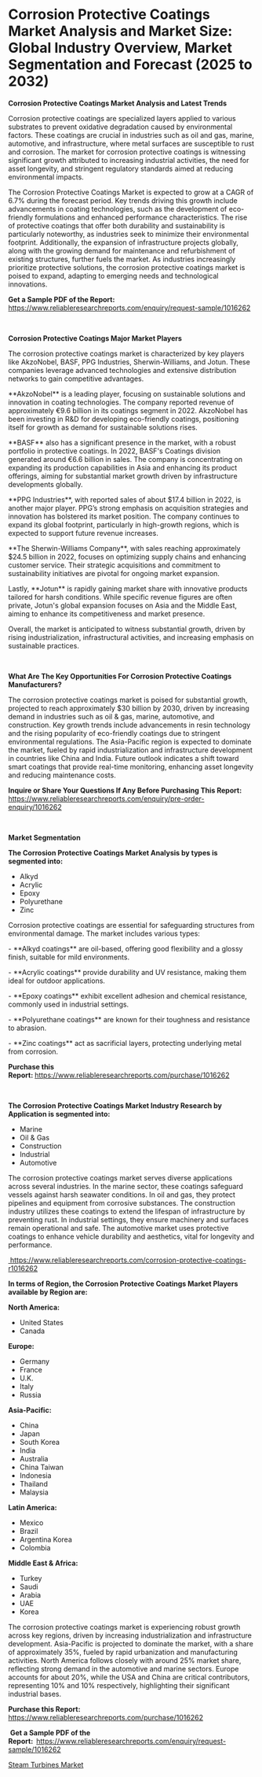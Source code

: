 <p><h1>Corrosion Protective Coatings Market Analysis and Market Size: Global Industry Overview, Market Segmentation and Forecast (2025 to 2032)</h1></p><p><strong>Corrosion Protective Coatings Market Analysis and Latest Trends</strong></p>
<p><p>Corrosion protective coatings are specialized layers applied to various substrates to prevent oxidative degradation caused by environmental factors. These coatings are crucial in industries such as oil and gas, marine, automotive, and infrastructure, where metal surfaces are susceptible to rust and corrosion. The market for corrosion protective coatings is witnessing significant growth attributed to increasing industrial activities, the need for asset longevity, and stringent regulatory standards aimed at reducing environmental impacts.</p><p>The Corrosion Protective Coatings Market is expected to grow at a CAGR of 6.7% during the forecast period. Key trends driving this growth include advancements in coating technologies, such as the development of eco-friendly formulations and enhanced performance characteristics. The rise of protective coatings that offer both durability and sustainability is particularly noteworthy, as industries seek to minimize their environmental footprint. Additionally, the expansion of infrastructure projects globally, along with the growing demand for maintenance and refurbishment of existing structures, further fuels the market. As industries increasingly prioritize protective solutions, the corrosion protective coatings market is poised to expand, adapting to emerging needs and technological innovations.</p></p>
<p><strong>Get a Sample PDF of the Report:&nbsp;</strong> <a href="https://www.reliableresearchreports.com/enquiry/request-sample/1016262?utm_campaign=3137&utm_medium=2&utm_source=Github&utm_content=ia&utm_term=07032025&utm_id=corrosion-protective-coatings">https://www.reliableresearchreports.com/enquiry/request-sample/1016262</a></p>
<p>&nbsp;</p>
<p><strong>Corrosion Protective Coatings Major Market Players</strong></p>
<p><p>The corrosion protective coatings market is characterized by key players like AkzoNobel, BASF, PPG Industries, Sherwin-Williams, and Jotun. These companies leverage advanced technologies and extensive distribution networks to gain competitive advantages.</p><p>**AkzoNobel** is a leading player, focusing on sustainable solutions and innovation in coating technologies. The company reported revenue of approximately €9.6 billion in its coatings segment in 2022. AkzoNobel has been investing in R&D for developing eco-friendly coatings, positioning itself for growth as demand for sustainable solutions rises.</p><p>**BASF** also has a significant presence in the market, with a robust portfolio in protective coatings. In 2022, BASF's Coatings division generated around €6.6 billion in sales. The company is concentrating on expanding its production capabilities in Asia and enhancing its product offerings, aiming for substantial market growth driven by infrastructure developments globally.</p><p>**PPG Industries**, with reported sales of about $17.4 billion in 2022, is another major player. PPG’s strong emphasis on acquisition strategies and innovation has bolstered its market position. The company continues to expand its global footprint, particularly in high-growth regions, which is expected to support future revenue increases.</p><p>**The Sherwin-Williams Company**, with sales reaching approximately $24.5 billion in 2022, focuses on optimizing supply chains and enhancing customer service. Their strategic acquisitions and commitment to sustainability initiatives are pivotal for ongoing market expansion.</p><p>Lastly, **Jotun** is rapidly gaining market share with innovative products tailored for harsh conditions. While specific revenue figures are often private, Jotun's global expansion focuses on Asia and the Middle East, aiming to enhance its competitiveness and market presence.</p><p>Overall, the market is anticipated to witness substantial growth, driven by rising industrialization, infrastructural activities, and increasing emphasis on sustainable practices.</p></p>
<p>&nbsp;</p>
<p><strong>What Are The Key Opportunities For Corrosion Protective Coatings Manufacturers?</strong></p>
<p><p>The corrosion protective coatings market is poised for substantial growth, projected to reach approximately $30 billion by 2030, driven by increasing demand in industries such as oil & gas, marine, automotive, and construction. Key growth trends include advancements in resin technology and the rising popularity of eco-friendly coatings due to stringent environmental regulations. The Asia-Pacific region is expected to dominate the market, fueled by rapid industrialization and infrastructure development in countries like China and India. Future outlook indicates a shift toward smart coatings that provide real-time monitoring, enhancing asset longevity and reducing maintenance costs.</p></p>
<p><strong>Inquire or Share Your Questions If Any Before Purchasing This Report:</strong> <a href="https://www.reliableresearchreports.com/enquiry/pre-order-enquiry/1016262?utm_campaign=3137&utm_medium=2&utm_source=Github&utm_content=ia&utm_term=07032025&utm_id=corrosion-protective-coatings">https://www.reliableresearchreports.com/enquiry/pre-order-enquiry/1016262</a></p>
<p>&nbsp;</p>
<p><strong>Market Segmentation</strong></p>
<p><strong>The Corrosion Protective Coatings Market Analysis by types is segmented into:</strong></p>
<p><ul><li>Alkyd</li><li>Acrylic</li><li>Epoxy</li><li>Polyurethane</li><li>Zinc</li></ul></p>
<p><p>Corrosion protective coatings are essential for safeguarding structures from environmental damage. The market includes various types: </p><p>- **Alkyd coatings** are oil-based, offering good flexibility and a glossy finish, suitable for mild environments. </p><p>- **Acrylic coatings** provide durability and UV resistance, making them ideal for outdoor applications. </p><p>- **Epoxy coatings** exhibit excellent adhesion and chemical resistance, commonly used in industrial settings. </p><p>- **Polyurethane coatings** are known for their toughness and resistance to abrasion. </p><p>- **Zinc coatings** act as sacrificial layers, protecting underlying metal from corrosion.</p></p>
<p><strong>Purchase this Report:&nbsp;</strong><a href="https://www.reliableresearchreports.com/purchase/1016262?utm_campaign=3137&utm_medium=2&utm_source=Github&utm_content=ia&utm_term=07032025&utm_id=corrosion-protective-coatings">https://www.reliableresearchreports.com/purchase/1016262</a></p>
<p>&nbsp;</p>
<p><strong>The Corrosion Protective Coatings Market Industry Research by Application is segmented into:</strong></p>
<p><ul><li>Marine</li><li>Oil & Gas</li><li>Construction</li><li>Industrial</li><li>Automotive</li></ul></p>
<p><p>The corrosion protective coatings market serves diverse applications across several industries. In the marine sector, these coatings safeguard vessels against harsh seawater conditions. In oil and gas, they protect pipelines and equipment from corrosive substances. The construction industry utilizes these coatings to extend the lifespan of infrastructure by preventing rust. In industrial settings, they ensure machinery and surfaces remain operational and safe. The automotive market uses protective coatings to enhance vehicle durability and aesthetics, vital for longevity and performance.</p></p>
<p><a href="https://www.reliableresearchreports.com/corrosion-protective-coatings-r1016262?utm_campaign=3137&utm_medium=2&utm_source=Github&utm_content=ia&utm_term=07032025&utm_id=corrosion-protective-coatings">&nbsp;https://www.reliableresearchreports.com/corrosion-protective-coatings-r1016262</a></p>
<p><strong>In terms of Region, the Corrosion Protective Coatings Market Players available by Region are:</strong></p>
<p>
    <p> <strong> North America: </strong>
        <ul>
            <li>United States</li>
            <li>Canada</li>
        </ul>
        </p> 
    <p> <strong> Europe: </strong>
        <ul>
            <li>Germany</li>
            <li>France</li>
            <li>U.K.</li>
            <li>Italy</li>
            <li>Russia</li>
        </ul>
        </p> 
    <p> <strong> Asia-Pacific: </strong>
        <ul>
            <li>China</li>
            <li>Japan</li>
            <li>South Korea</li>
            <li>India</li>
            <li>Australia</li>
            <li>China Taiwan</li>
            <li>Indonesia</li>
            <li>Thailand</li>
            <li>Malaysia</li>
        </ul>
        </p> 
    <p> <strong> Latin America: </strong>
        <ul>
            <li>Mexico</li>
            <li>Brazil</li>
            <li>Argentina Korea</li>
            <li>Colombia</li>
        </ul>
        </p> 
    <p> <strong> Middle East & Africa: </strong>
        <ul>
            <li>Turkey</li>
            <li>Saudi</li>
            <li>Arabia</li>
            <li>UAE</li>
            <li>Korea</li>
        </ul>
    </p>
    </p>
<p><p>The corrosion protective coatings market is experiencing robust growth across key regions, driven by increasing industrialization and infrastructure development. Asia-Pacific is projected to dominate the market, with a share of approximately 35%, fueled by rapid urbanization and manufacturing activities. North America follows closely with around 25% market share, reflecting strong demand in the automotive and marine sectors. Europe accounts for about 20%, while the USA and China are critical contributors, representing 10% and 10% respectively, highlighting their significant industrial bases.</p></p>
<p><strong>Purchase this Report: </strong><a href="https://www.reliableresearchreports.com/purchase/1016262?utm_campaign=3137&utm_medium=2&utm_source=Github&utm_content=ia&utm_term=07032025&utm_id=corrosion-protective-coatings">https://www.reliableresearchreports.com/purchase/1016262</a></p>
<p>&nbsp;<strong>Get a Sample PDF of the Report:&nbsp;&nbsp;</strong><a href="https://www.reliableresearchreports.com/enquiry/request-sample/1016262?utm_campaign=3137&utm_medium=2&utm_source=Github&utm_content=ia&utm_term=07032025&utm_id=corrosion-protective-coatings">https://www.reliableresearchreports.com/enquiry/request-sample/1016262</a></p>
<p><strong></strong></p>
<p><p><a href="https://github.com/ugurgyuri/Market-Research-Report-List-1/blob/main/steam-turbines-market.md?utm_campaign=3137&utm_medium=2&utm_source=Github&utm_content=ia&utm_term=07032025&utm_id=corrosion-protective-coatings">Steam Turbines Market</a></p></p>